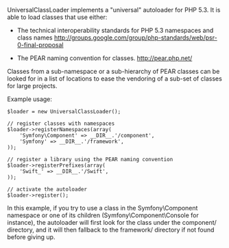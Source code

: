UniversalClassLoader implements a "universal" autoloader for PHP 5.3.
It is able to load classes that use either:

 * The technical interoperability standards for PHP 5.3 namespaces and
   class names 
   http://groups.google.com/group/php-standards/web/psr-0-final-proposal

 * The PEAR naming convention for classes.
   http://pear.php.net/

Classes from a sub-namespace or a sub-hierarchy of PEAR classes can be
looked for in a list of locations to ease the vendoring of a sub-set of
classes for large projects.

Example usage:

    $loader = new UniversalClassLoader();
    
    // register classes with namespaces
    $loader->registerNamespaces(array(
        'Symfony\Component' => __DIR__.'/component',
        'Symfony' => __DIR__.'/framework',
    ));
    
    // register a library using the PEAR naming convention
    $loader->registerPrefixes(array(
        'Swift_' => __DIR__.'/Swift',
    ));
    
    // activate the autoloader
    $loader->register();
    
In this example, if you try to use a class in the Symfony\Component
namespace or one of its children (Symfony\Component\Console for instance),
the autoloader will first look for the class under the component/
directory, and it will then fallback to the framework/ directory if not found before giving up.

